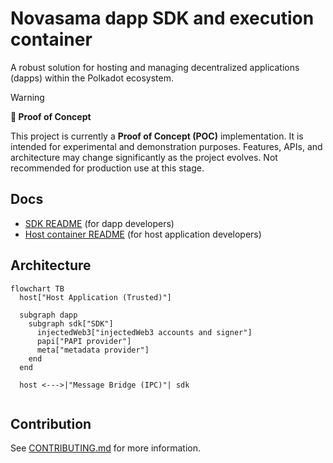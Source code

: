 # Novasama dapp SDK and execution container

A robust solution for hosting and managing decentralized applications (dapps) within the Polkadot ecosystem.

> [!WARNING]
> **🔬 Proof of Concept**
> 
> This project is currently a **Proof of Concept (POC)** implementation. It is intended for experimental and demonstration purposes. Features, APIs, and architecture may change significantly as the project evolves. Not recommended for production use at this stage.

## Docs

* [SDK README](./packages/sdk/README.md) (for dapp developers)
* [Host container README](./packages/host-container/README.md) (for host application developers)

## Architecture

```mermaid
flowchart TB
  host["Host Application (Trusted)"]

  subgraph dapp
    subgraph sdk["SDK"]
      injectedWeb3["injectedWeb3 accounts and signer"]
      papi["PAPI provider"]
      meta["metadata provider"]
    end
  end
  
  host <--->|"Message Bridge (IPC)"| sdk
  
```

## Contribution

See [CONTRIBUTING.md](./CONTRIBUTING.md) for more information.
